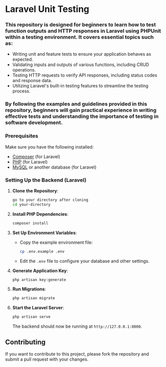 # Laravel Unit Testing

### This repository is designed for beginners to learn how to test function outputs and HTTP responses in Laravel using PHPUnit within a testing environment. It covers essential topics such as:

- Writing unit and feature tests to ensure your application behaves as expected.
- Validating inputs and outputs of various functions, including CRUD operations.
- Testing HTTP requests to verify API responses, including status codes and response data.
- Utilizing Laravel's built-in testing features to streamline the testing process.

### By following the examples and guidelines provided in this repository, beginners will gain practical experience in writing effective tests and understanding the importance of testing in software development.

### Prerequisites
Make sure you have the following installed:

- [Composer](https://getcomposer.org/) (for Laravel)
- [PHP](https://www.php.net/) (for Laravel)
- [MySQL](https://www.mysql.com/) or another database (for Laravel)

### Setting Up the Backend (Laravel)

1. **Clone the Repository**:
    ```bash
    go to your directory after cloning
    cd your-directory
    ```

2. **Install PHP Dependencies**:
    ```bash
    composer install
    ```

3. **Set Up Environment Variables**:
    - Copy the example environment file:
        ```bash
        cp .env.example .env
        ```
    - Edit the `.env` file to configure your database and other settings.

4. **Generate Application Key**:
    ```bash
    php artisan key:generate
    ```

5. **Run Migrations**:
    ```bash
    php artisan migrate
    ```

6. **Start the Laravel Server**:
    ```bash
    php artisan serve
    ```

   The backend should now be running at `http://127.0.0.1:8000`.

## Contributing

If you want to contribute to this project, please fork the repository and submit a pull request with your changes.

